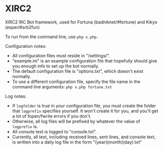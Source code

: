 XIRC2
=====

XIRC2 IRC Bot framework, used for Fortuna (badniknet/#fortune) and Kikyo (esper/#srb2fun)

To run from the command line, use `php x.php`.


Configuration notes:
* All configuration files must reside in "/settings/".
* "example.ini" is an example configuration file that hopefully should give you enough info to set up the bot normally.
* The default configuration file is "options.txt", which doesn't exist normally.
* To use a different configuration file, specify the file name in the command line arguments: `php x.php fortune.txt`


Log notes:
* If `logfolder` is true in your configuration file, you must create the folder that `logprefix` specifies yourself. It won't create it for you, and you'll get a lot of fopen/fwrite errors if you don't.
* Otherwise, all log files will be prefixed by whatever the value of `logprefix` is.
* All console text is logged to "console.txt".
* Currently, all text, including received lines, sent lines, and console text, is written into a daily log file in the form "(year)(month)(day).txt"
